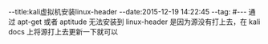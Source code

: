 --title:kali虚拟机安装linux-header
--date:2015-12-19 14:22:45
--tag:
#---
通过 apt-get 或者 aptitude 无法安装到 linux-header 是因为源没有打上去，在 kali docs 上将源打上去更新一下就可以
